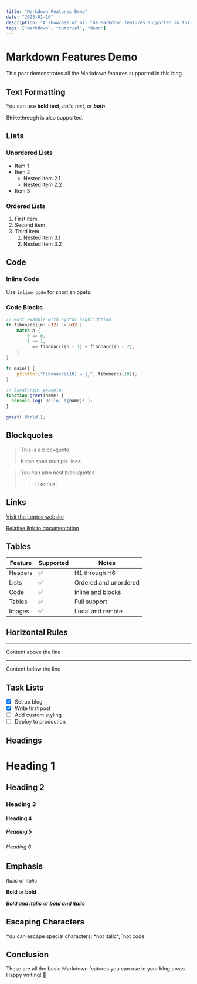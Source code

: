 ```yaml
---
title: "Markdown Features Demo"
date: "2025-01-16"
description: "A showcase of all the Markdown features supported in this blog"
tags: ["markdown", "tutorial", "demo"]
---
```


# Markdown Features Demo

This post demonstrates all the Markdown features supported in this blog.

## Text Formatting

You can use **bold text**, *italic text*, or ***both***.

~~Strikethrough~~ is also supported.

## Lists

### Unordered Lists

- Item 1
- Item 2
  - Nested item 2.1
  - Nested item 2.2
- Item 3

### Ordered Lists

1. First item
2. Second item
3. Third item
   1. Nested item 3.1
   2. Nested item 3.2

## Code

### Inline Code

Use `inline code` for short snippets.

### Code Blocks

```rust
// Rust example with syntax highlighting
fn fibonacci(n: u32) -> u32 {
    match n {
        0 => 0,
        1 => 1,
        _ => fibonacci(n - 1) + fibonacci(n - 2),
    }
}

fn main() {
    println!("Fibonacci(10) = {}", fibonacci(10));
}
```

```javascript
// JavaScript example
function greet(name) {
  console.log(`Hello, ${name}!`);
}

greet('World');
```

## Blockquotes

> This is a blockquote.
> 
> It can span multiple lines.

> You can also nest blockquotes
> > Like this!

## Links

[Visit the Leptos website](https://leptos.dev)

[Relative link to documentation](../docs/markdown-guide.md)

## Tables

| Feature | Supported | Notes |
|---------|-----------|-------|
| Headers | ✅ | H1 through H6 |
| Lists | ✅ | Ordered and unordered |
| Code | ✅ | Inline and blocks |
| Tables | ✅ | Full support |
| Images | ✅ | Local and remote |

## Horizontal Rules

---

Content above the line

---

Content below the line

## Task Lists

- [x] Set up blog
- [x] Write first post
- [ ] Add custom styling
- [ ] Deploy to production

## Headings

# Heading 1
## Heading 2
### Heading 3
#### Heading 4
##### Heading 5
###### Heading 6

## Emphasis

*Italic* or _italic_

**Bold** or __bold__

***Bold and italic*** or ___bold and italic___

## Escaping Characters

You can escape special characters: \*not italic\*, \`not code\`

## Conclusion

These are all the basic Markdown features you can use in your blog posts. Happy writing! 🚀
